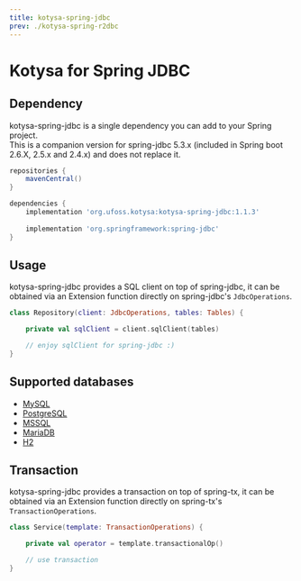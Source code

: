 ```yaml
---
title: kotysa-spring-jdbc
prev: ./kotysa-spring-r2dbc
---
```


# Kotysa for Spring JDBC

## Dependency

kotysa-spring-jdbc is a single dependency you can add to your Spring project. \
This is a companion version for spring-jdbc 5.3.x (included in Spring boot 2.6.X, 2.5.x and 2.4.x) and does not replace it.

```groovy
repositories {
    mavenCentral()
}

dependencies {
    implementation 'org.ufoss.kotysa:kotysa-spring-jdbc:1.1.3'
    
    implementation 'org.springframework:spring-jdbc'
}
```

## Usage

kotysa-spring-jdbc provides a SQL client on top of spring-jdbc, 
it can be obtained via an Extension function directly on spring-jdbc's ```JdbcOperations```.

```kotlin
class Repository(client: JdbcOperations, tables: Tables) {

	private val sqlClient = client.sqlClient(tables)

	// enjoy sqlClient for spring-jdbc :)
}
```

## Supported databases

* [MySQL](table-mapping.html#mysql)
* [PostgreSQL](table-mapping.html#postgresql)
* [MSSQL](table-mapping.html#mssql)
* [MariaDB](table-mapping.html#mariadb)
* [H2](table-mapping.html#h2)

## Transaction

kotysa-spring-jdbc provides a transaction on top of spring-tx, 
it can be obtained via an Extension function directly on spring-tx's ```TransactionOperations```.

```kotlin
class Service(template: TransactionOperations) {

	private val operator = template.transactionalOp()

	// use transaction
}
```
